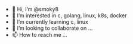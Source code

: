 - 👋 Hi, I’m @smoky8
- 👀 I’m interested in c, golang, linux, k8s, docker
- 🌱 I’m currently learning c, linux
- 💞️ I’m looking to collaborate on ...
- 📫 How to reach me ...

<!---
smoky8/smoky8 is a ✨ special ✨ repository because its `README.md` (this file) appears on your GitHub profile.
You can click the Preview link to take a look at your changes.
--->
